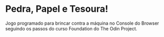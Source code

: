 # Pedra, Papel e Tesoura!

Jogo programado para brincar contra a máquina no Console do Browser seguindo os passos do curso Foundation do The Odin Project.